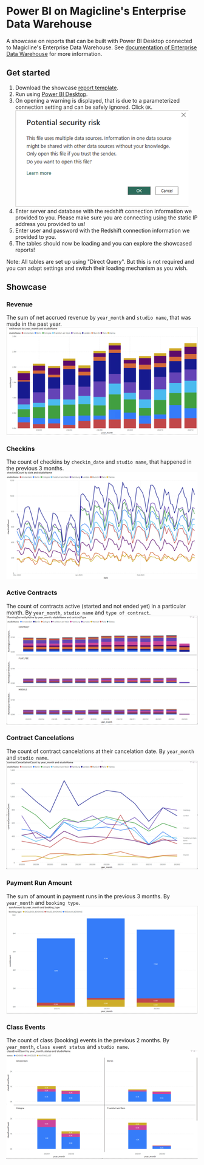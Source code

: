 # Power BI on Magicline's Enterprise Data Warehouse

A showcase on reports that can be built with Power BI Desktop connected to 
Magicline's Enterprise Data Warehouse.
See [documentation of Enterprise Data Warehouse](https://data-warehouse-docs.magicline.com/) for more information.

## Get started
1. Download the showcase [report template](powerbi_showcase.pbit).
2. Run using [Power BI Desktop](https://powerbi.microsoft.com/).
3. On opening a warning is displayed, that is due to a parameterized connection setting 
and can be safely ignored. Click `OK`.  
   ![Ignorable Potential security risk](images/opening_warning.png "Opening Warning")  
4. Enter server and database with the redshift connection information we provided to you. 
Please make sure you are connecting using the static IP address you provided to us!
5. Enter user and password with the Redshift connection information we provided to you.
6. The tables should now be loading and you can explore the showcased reports!

Note: All tables are set up using "Direct Query". But this is not required and you can 
adapt settings and switch their loading mechanism as you wish.

## Showcase

### Revenue
The sum of net accrued revenue by `year_month` and `studio name`, that was made in the 
past year.
![Revenue Stacked Bar Chart](images/revenue_sum.png)

### Checkins
The count of checkins by `checkin_date` and `studio name`, that happened in the 
previous 3 months.
![Checkin Count Line Chart](images/checkin_count.png)

### Active Contracts
The count of contracts active (started and not ended yet) in a particular month.
By `year_month`, `studio name` and `type of contract`.
![Active Contract Count Stacked Bar Chart](images/contract_count.png)

### Contract Cancelations
The count of contract cancelations at their cancelation date. 
By `year_month` and `studio name`.
![Contract Cancellation Count Line Chart](images/contract_cancellation_count.png)

### Payment Run Amount
The sum of amount in payment runs in the previous 3 months. 
By `year_month` and `booking type`.
![Payment Run Amount Stacked Bar Chart](images/payment_run_sum.png)

### Class Events
The count of class (booking) events in the previous 2 months.
By `year_month`, `class event status` and `studio name`.
![Class Event Booking Count Stacked Bar Chart](images/class_event_count.png)

